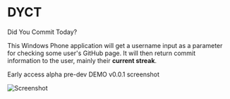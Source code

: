 # DYCT
Did You Commit Today?

This Windows Phone application will get a username input as a parameter for checking some user's GitHub page. It will then return commit information to the user, mainly their **current streak**.


Early access alpha pre-dev DEMO v0.0.1 screenshot

![Screenshot](http://i.imgur.com/bvTGNio.jpg)
